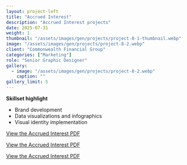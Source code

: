 ```yaml
---
layout: project-left
title: "Accrued Interest"
description: "Accrued Interest projects"
date: 2025-07-31
weight: 1
thumbnail: "/assets/images/gen/projects/project-8-1-thumbnail.webp"
image: "/assets/images/gen/projects/project-8-2.webp"
client: "Commonwealth Financial Group"
categories: ["Marketing"]
role: "Senior Graphic Designer"
gallery:
  - image: "/assets/images/gen/projects/project-8-2.webp"
    caption: ""
gallery_limit: 5
---
```


<p class="list-heading"><strong>Skillset highlight</strong></p>
<ul class="list">
<li>Brand development</li>
<li>Data visualizations and infographics</li>
<li>Visual identity implementation</li>
</ul>

[View the Accrued Interest PDF](/portfolio/assets/pdf/Accrued_Interest_1.pdf)

[View the Accrued Interest PDF](/portfolio/assets/pdf/Accrued_Interest_2.pdf)

[View the Accrued Interest PDF](/portfolio/assets/pdf/Accrued_Interest_3.pdf)
